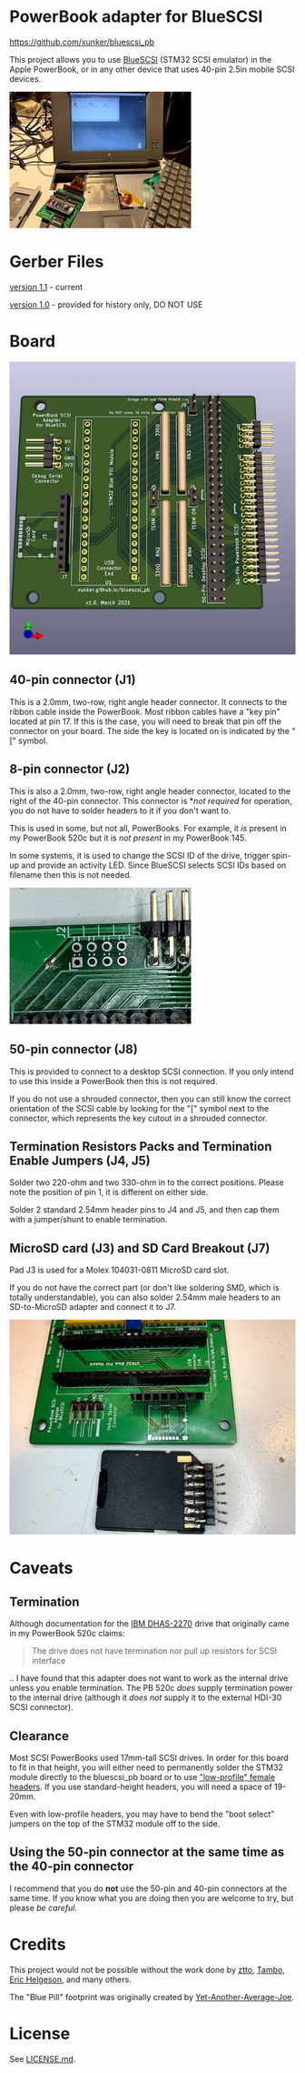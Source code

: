 # PowerBook adapter for BlueSCSI

https://github.com/xunker/bluescsi_pb

This project allows you to use [BlueSCSI](https://github.com/erichelgeson/BlueSCSI) (STM32 SCSI emulator) in the Apple PowerBook, or in any other device that uses 40-pin 2.5in mobile SCSI devices.

![Picture of bluescsi_pb connected to PowerBook 520c](images/headline.jpg)

# Gerber Files

[version 1.1](v1.1/gerber) - current

[version 1.0](v1.0/gerber) - provided for history only, DO NOT USE

# Board

![3D rendering of bluescsi_pb v1.0 board ](images/pcb_v1.0_render.jpg)

## 40-pin connector (J1)

This is a 2.0mm, two-row, right angle header connector. It connects to the ribbon cable inside the PowerBook. Most ribbon cables have a "key pin" located at pin 17. If this is the case, you will need to break that pin off the connector on your board. The side the key is located on is indicated by the "[" symbol.

## 8-pin connector (J2)

This is also a 2.0mm, two-row, right angle header connector, located to the right of the 40-pin connector. This connector is **not required* for operation, you do not have to solder headers to it if you don't want to.

This is used in some, but not all, PowerBooks. For example, it *is* present in my PowerBook 520c but it is *not present* in my PowerBook 145.

In some systems, it is used to change the SCSI ID of the drive, trigger spin-up and provide an activity LED. Since BlueSCSI selects SCSI IDs based on filename then this is not needed.

![Picture of unpopulates J2 connector](images/j2.jpg)

## 50-pin connector (J8)

This is provided to connect to a desktop SCSI connection. If you only intend to use this inside a PowerBook then this is not required.

If you do not use a shrouded connector, then you can still know the correct orientation of the SCSI cable by looking for the "[" symbol next to the connector, which represents the key cutout in a shrouded connector.

## Termination Resistors Packs and Termination Enable Jumpers (J4, J5)

Solder two 220-ohm and two 330-ohm in to the correct positions. Please note the position of pin 1, it is different on either side.

Solder 2 standard 2.54mm header pins to J4 and J5, and then cap them with a jumper/shunt to enable termination.

## MicroSD card (J3) and SD Card Breakout (J7)

Pad J3 is used for a Molex 104031-0811 MicroSD card slot.

If you do not have the correct part (or don't like soldering SMD, which is totally understandable), you can also solder 2.54mm male headers to an SD-to-MicroSD adapter and connect it to J7.

![Picure of MicroSD connector pad and SD-to-MicroSD adapter with header pins soldered to it](images/low_rent_microsd_adapter.jpg)

# Caveats

## Termination

Although documentation for the [IBM DHAS-2270](https://stason.org/TULARC/pc/hard-drives-hdd/ibm/DHAS-2270-TRAVELSTAR-270MB-2-5-SSL-SCSI2-FAST.html) drive that originally came in my PowerBook 520c claims:

> The drive does not have termination nor pull up resistors for SCSI interface

.. I have found that this adapter does not want to work as the internal drive unless you enable termination. The PB 520c *does* supply termination power to the internal drive (although it *does not* supply it to the external HDI-30 SCSI connector).

## Clearance

Most SCSI PowerBooks used 17mm-tall SCSI drives. In order for this board to fit in that height, you will either need to permanently solder the STM32 module directly to the bluescsi_pb board or to use ["low-profile" female headers](https://www.adafruit.com/product/3008). If you use standard-height headers, you will need a space of 19-20mm.

Even with low-profile headers, you may have to bend the "boot select" jumpers on the top of the STM32 module off to the side.

## Using the 50-pin connector at the same time as the 40-pin connector

I recommend that you do **not** use the 50-pin and 40-pin connectors at the same time. If you know what you are doing then you are welcome to try, but please *be careful*.

# Credits

This project would not be possible without the work done by [ztto](https://github.com/ztto/ArdSCSino-stm32), [Tambo](https://twitter.com/h_koma2), [Eric Helgeson](https://github.com/erichelgeson/BlueSCSI), and many others.

The "Blue Pill" footprint was originally created by [Yet-Another-Average-Joe](https://github.com/yet-another-average-joe/Kicad-STM32).

# License

See [LICENSE.md](LICENSE.md).

